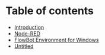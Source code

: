 # Table of contents

* [Introduction](README.md)
* [Node-RED](node-red.md)
* [FlowBot Environment for Windows](flowbot-environment-for-windows.md)
* [Untitled](untitled.md)

